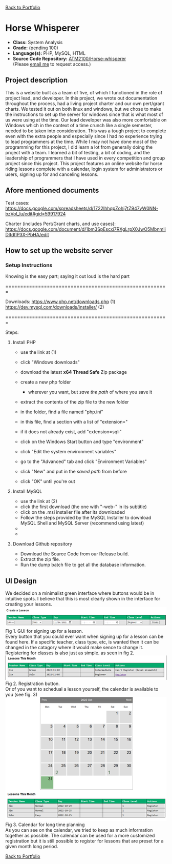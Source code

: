 [Back to Portfolio](./)

Horse Whisperer
===============

-   **Class:** System Analysis
-   **Grade:** (pending 100)
-   **Language(s):** PHP, MySQL, HTML
-   **Source Code Repository:** [ATM2100/Horse-whisperer](https://github.com/ATM2100/Horse-whisperer)  
    (Please [email me](mailto:atmacklin@csustudent.net?subject=GitHub%20Access) to request access.)

## Project description

This is a website built as a team of five, of which I functioned in the role of project lead, and developer. In this project, we wrote out documentation throughout the process, had a living project charter and our own pert/grant charts. We tested it out on both linux and windows, but we chose to make the instructions to set up the server for windows since that is what most of us were using at the time. Our lead developer was also more comfortable on Windows which in the context of a time crunch like a single semester, needed to be taken into consideration. This was a tough project to complete even with the extra people and especially since I had no experience trying to lead programmers at the time. While I may not have done most of the programming for this project, I did learn a lot from generally doing the project with a team. I learned a bit of testing, a bit of coding, and the leadership of programmers that I have used in every competition and group project since this project.
This project features an online website for horse riding lessons complete with a calendar, login system for administrators or users, signing up for and canceling lessons.

## Afore mentioned documents
Test cases: https://docs.google.com/spreadsheets/d/1722IhhqpZohj7tZ947yW0NN-bzVol_lu/edit#gid=59917924

Charter (includes Pert/Grant charts, and use cases): https://docs.google.com/document/d/1bm3SpEscxj7RXgLrpX0JwO5MbnmIiDItdflP3X-PbHA/edit

## How to set up the website server

### Setup Instructions
Knowing is the easy part; saying it out loud is the hard part

=======================================================

Downloads:
https://www.php.net/downloads.php (1)
https://dev.mysql.com/downloads/installer/ (2)

======================================================= 

Steps:

1. Install PHP
    - use the link at (1)
    - click "Windows downloads"
    - download the latest **x64 Thread Safe** Zip package

    - create a new php folder 
        - wherever you want, but _save the path_ of where you save it
    - extract the contents of the zip file to the new folder

    - in the folder, find a file named "php.ini"
    - in this file, find a section with a list of "extension="
    - if it does not already exist, add "extension=sqli"

    - click on the Windows Start button and type "environment"
    - click "Edit the system environment variables"
    - go to the "Advanced" tab and click "Environment Variables"
    - click "New" and put in the _saved path_ from before
    - click "OK" until you're out

2. Install MySQL
    - use the link at (2)
    - click the first download (the one with "-web-" in its subtitle)
    - click on the .msi installer file after its downloaded
    - Follow the steps provided by the MySQL Installer to download MySQL Shell and MySQL Server (recommend using latest)
    - 
    - 
3. Download Github repository
    - Download the Source Code from our Release build.
    - Extract the zip file.
    - Run the dump batch file to get all the database information.

## UI Design
We decided on a minimalist green interface where buttons would be in intuitive spots. I believe that this is most clearly shown in the interface for creating your lessons. 
![screenshot](/images/project5/createLesson.png)  
Fig 1. GUI for signing up for a lesson.  
Every button that you could ever want when signing up for a lesson can be found here. If a specific teacher, class type, etc, is wanted then it can be changed in the catagory where it would make sence to change it. 
Registering for classes is also just as simple. as seen in fig 2.
![screenshot](/images/project5/registration.png)  
Fig 2. Registration button.  
Or of you want to schedual a lesson yourself, the calendar is available to you (see fig. 3)
![screenshot](/images/project5/calendar.png)  
Fig 3. Calendar for long time planning  
As you can see on the calendar, we tried to keep as much information together as possible. The calendar can be used for a more customized registration but it is still possible to register for lessons that are preset for a given month long period.

[Back to Portfolio](./)
